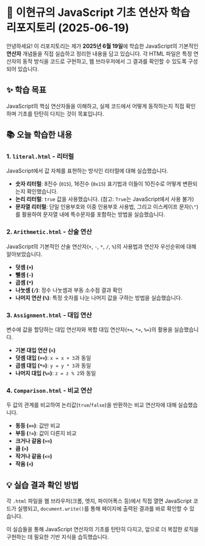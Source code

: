 # 🚀 이현규의 JavaScript 기초 연산자 학습 리포지토리 (2025-06-19)

안녕하세요! 이 리포지토리는 제가 **2025년 6월 19일**에 학습한 JavaScript의 기본적인 **연산자** 개념들을 직접 실습하고 정리한 내용을 담고 있습니다. 각 HTML 파일은 특정 연산자의 동작 방식을 코드로 구현하고, 웹 브라우저에서 그 결과를 확인할 수 있도록 구성되어 있습니다.

## ✨ 학습 목표

JavaScript의 핵심 연산자들을 이해하고, 실제 코드에서 어떻게 동작하는지 직접 확인하며 기초를 탄탄히 다지는 것이 목표입니다.

## 📚 오늘 학습한 내용

### 1. `literal.html` - 리터럴
JavaScript에서 값 자체를 표현하는 방식인 리터럴에 대해 실습했습니다.
* **숫자 리터럴**: 8진수 (`015`), 16진수 (`0x15`) 표기법과 이들이 10진수로 어떻게 변환되는지 확인했습니다.
* **논리 리터럴**: `true` 값을 사용했습니다. (참고: `True`는 JavaScript에서 사용 불가)
* **문자열 리터럴**: 단일 인용부호와 이중 인용부호 사용법, 그리고 이스케이프 문자(`\"`)를 활용하여 문자열 내에 특수문자를 포함하는 방법을 실습했습니다.

### 2. `Arithmetic.html` - 산술 연산
JavaScript의 기본적인 산술 연산자(`+`, `-`, `*`, `/`, `%`)의 사용법과 연산자 우선순위에 대해 알아보았습니다.
* **덧셈 (`+`)**
* **뺄셈 (`-`)**
* **곱셈 (`*`)**
* **나눗셈 (`/`)**: 정수 나눗셈과 부동 소수점 결과 확인
* **나머지 연산 (`%`)**: 특정 숫자를 나눈 나머지 값을 구하는 방법을 실습했습니다.

### 3. `Assignment.html` - 대입 연산
변수에 값을 할당하는 대입 연산자와 복합 대입 연산자(`+=`, `*=`, `%=`)의 활용을 실습했습니다.
* **기본 대입 연산 (`=`)**
* **덧셈 대입 (`+=`)**: `x = x + 3`과 동일
* **곱셈 대입 (`*=`)**: `y = y * 3`과 동일
* **나머지 대입 (`%=`)**: `z = z % 2`와 동일

### 4. `Comparison.html` - 비교 연산
두 값의 관계를 비교하여 논리값(`true`/`false`)을 반환하는 비교 연산자에 대해 실습했습니다.
* **동등 (`==`)**: 값만 비교
* **부등 (`!=`)**: 값이 다른지 비교
* **크거나 같음 (`>=`)**
* **큼 (`>`)**
* **작거나 같음 (`<=`)**
* **작음 (`<`)**

## 💡 실습 결과 확인 방법

각 `.html` 파일을 웹 브라우저(크롬, 엣지, 파이어폭스 등)에서 직접 열면 JavaScript 코드가 실행되고, `document.write()`를 통해 페이지에 출력된 결과를 바로 확인할 수 있습니다.

이 실습들을 통해 JavaScript 연산자의 기초를 탄탄히 다지고, 앞으로 더 복잡한 로직을 구현하는 데 필요한 기반 지식을 습득했습니다.
